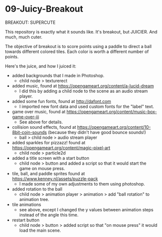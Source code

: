 # 09-Juicy-Breakout
BREAKOUT: 
SUPERCUTE

This repository is exactly what it sounds like. It's breakout, but JUICIER. And much, much cuter.

The objective of breakout is to score points using a paddle to direct a ball towards different colored tiles. 
Each color is worth a different number of points. 

Here's the juice, and how I juiced it:
* added backgrounds that I made in Photoshop.
    - child node > texturerect
* added music, found at https://opengameart.org/content/a-lucid-dream
    - I did this by adding a child node to the scene as an audio stream player.
* added some fun fonts, found at http://dafont.com 
    - I imported new font data and used custom fonts for the "label" text.
* game over music, found at https://opengameart.org/content/music-box-game-over-iii
    - See above for details.
* collision sound effects, found at https://opengameart.org/content/10-8bit-coin-sounds (because they didn't have good bounce sounds!)
    - ball > child node > audio stream player
* added sparkles for pizzazz! found at https://opengameart.org/content/magic-pixel-art
    - child node > particle2d 
* added a title screen with a start button
    - child node > button and added a script so that it would start the game on mouse press.
* tile, ball, and paddle sprites found at https://www.kenney.nl/assets/puzzle-pack 
    - I made some of my own adjustments to them using photoshop.
* added rotation to the ball
    - child node > animation player > animation > add "ball rotation" to animation tree.
* tile animations
    - see above, except I changed the y values between animation steps instead of the angle this time.
* restart button
    - child node > button > added script so that "on mouse press" it would load the main scene.
    
